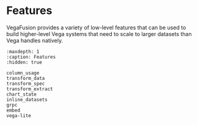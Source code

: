 # Features

VegaFusion provides a variety of low-level features that can be used to build higher-level Vega systems that need to scale to larger datasets than Vega handles natively.

```{toctree}
:maxdepth: 1
:caption: Features
:hidden: true

column_usage
transform_data
transform_spec
transform_extract
chart_state
inline_datasets
grpc
embed
vega-lite
```
